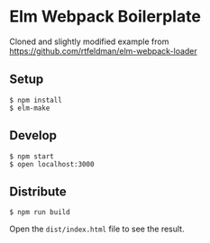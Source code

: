 Elm Webpack Boilerplate
=======================

Cloned and slightly modified example from https://github.com/rtfeldman/elm-webpack-loader

Setup
-----

```
$ npm install
$ elm-make
```

Develop
-------

```
$ npm start
$ open localhost:3000
```

Distribute
----------

```
$ npm run build
```

Open the `dist/index.html` file to see the result.
